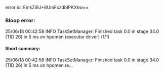 error id: EmkZi9J+8UmFxzdblPKXkw==
### Bloop error:

25/06/18 00:42:58 INFO TaskSetManager: Finished task 0.0 in stage 34.0 (TID 26) in 5 ms on hpomen (executor driver) (1/1)
#### Short summary: 

25/06/18 00:42:58 INFO TaskSetManager: Finished task 0.0 in stage 34.0 (TID 26) in 5 ms on hpomen (e...